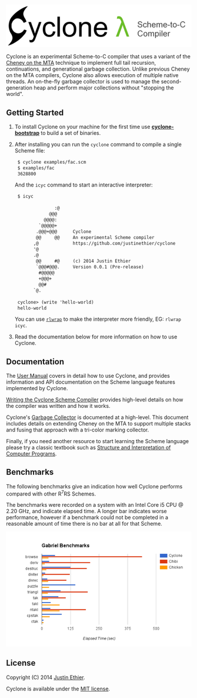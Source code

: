 [<img src="docs/images/cyclone-logo-04-header.png" alt="cyclone-scheme">](http://github.com/justinethier/cyclone)

Cyclone is an experimental Scheme-to-C compiler that uses a variant of the [Cheney on the MTA](http://www.pipeline.com/~hbaker1/CheneyMTA.html) technique to implement full tail recursion, continuations, and generational garbage collection. Unlike previous Cheney on the MTA compilers, Cyclone also allows execution of multiple native threads. An on-the-fly garbage collector is used to manage the second-generation heap and perform major collections without "stopping the world".

Getting Started
---------------

1. To install Cyclone on your machine for the first time use [**cyclone-bootstrap**](https://github.com/justinethier/cyclone-bootstrap) to build a set of binaries. 

2. After installing you can run the `cyclone` command to compile a single Scheme file:

        $ cyclone examples/fac.scm
        $ examples/fac
        3628800
    
    And the `icyc` command to start an interactive interpreter:
    
        $ icyc
        
                      :@
                    @@@
                  @@@@:
                `@@@@@+
               .@@@+@@@      Cyclone
               @@     @@     An experimental Scheme compiler
              ,@             https://github.com/justinethier/cyclone
              '@
              .@
               @@     #@     (c) 2014 Justin Ethier
               `@@@#@@@.     Version 0.0.1 (Pre-release)
                #@@@@@
                +@@@+
                @@#
              `@.
        
        cyclone> (write 'hello-world)
        hello-world

   You can use [`rlwrap`](http://linux.die.net/man/1/rlwrap) to make the interpreter more friendly, EG: `rlwrap icyc`.

3. Read the documentation below for more information on how to use Cyclone.

Documentation
-------------

The [User Manual](docs/User-Manual.md) covers in detail how to use Cyclone, and provides information and API documentation on the Scheme language features implemented by Cyclone.

[Writing the Cyclone Scheme Compiler](docs/Writing-the-Cyclone-Scheme-Compiler.md) provides high-level details on how the compiler was written and how it works.

Cyclone's [Garbage Collector](docs/Garbage-Collector.md) is documented at a high-level. This document includes details on extending Cheney on the MTA to support multiple stacks and fusing that approach with a tri-color marking collector.

Finally, if you need another resource to start learning the Scheme language please try a classic textbook such as [Structure and Interpretation of Computer Programs](https://mitpress.mit.edu/sicp/full-text/book/book.html).

Benchmarks
----------

The following benchmarks give an indication how well Cyclone performs compared with other R<sup>7</sup>RS Schemes. 

The benchmarks were recorded on a system with an Intel Core i5 CPU @ 2.20 GHz, and indicate elapsed time. A longer bar indicates worse performance, however if a benchmark could not be completed in a reasonable amount of time there is no bar at all for that Scheme.

<img src="docs/images/benchmarks/gabriel.png">

License
-------
Copyright (C) 2014 [Justin Ethier](http://github.com/justinethier).

Cyclone is available under the [MIT license](http://www.opensource.org/licenses/mit-license.php).
